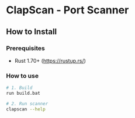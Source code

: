 # ClapScan - Port Scanner

## How to Install

### Prerequisites
- Rust 1.70+ (https://rustup.rs/)

### How to use
```bash
# 1. Build
run build.bat

# 2. Run scanner
clapscan --help